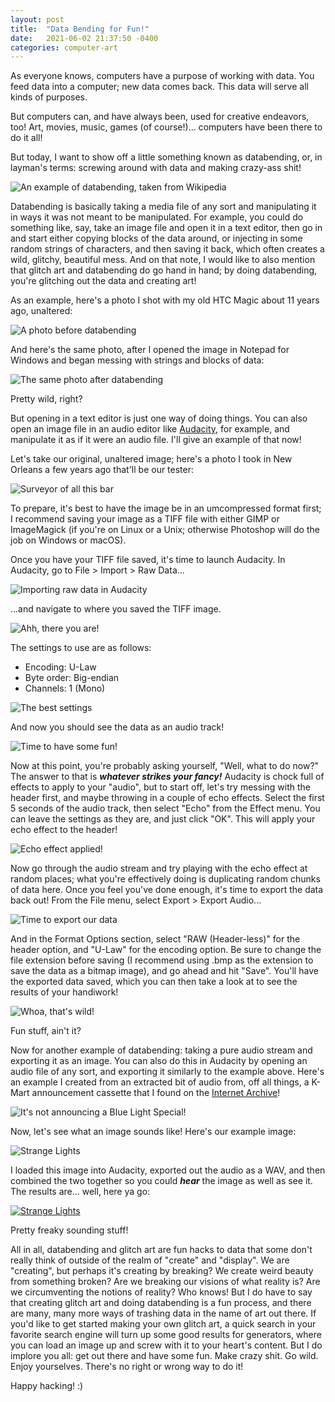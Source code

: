 ```yaml
---
layout: post
title:  "Data Bending for Fun!"
date:   2021-06-02 21:37:50 -0400
categories: computer-art
---
```


As everyone knows, computers have a purpose of working with data. You feed data into a computer; new data comes back. This data will serve all kinds of purposes.

But computers can, and have always been, used for creative endeavors, too! Art, movies, music, games (of course!)... computers have been there to do it all!

But today, I want to show off a little something known as databending, or, in layman's terms: screwing around with data and making crazy-ass shit!

![An example of databending, taken from Wikipedia](/assets/databend-example.png)

Databending is basically taking a media file of any sort and manipulating it in ways it was not meant to be manipulated. For example, you could do something like, say, take an image file and open it in a text editor, then go in and start either copying blocks of the data around, or injecting in some random strings of characters, and then saving it back, which often creates a wild, glitchy, beautiful mess. And on that note, I would like to also mention that glitch art and databending do go hand in hand; by doing databending, you're glitching out the data and creating art!

As an example, here's a photo I shot with my old HTC Magic about 11 years ago, unaltered:

![A photo before databending](/assets/light-paint.jpg)

And here's the same photo, after I opened the image in Notepad for Windows and began messing with strings and blocks of data:

![The same photo after databending](/assets/glitched.jpg)

Pretty wild, right?

But opening in a text editor is just one way of doing things. You can also open an image file in an audio editor like [Audacity](https://www.audacityteam.org/), for example, and manipulate it as if it were an audio file. I'll give an example of that now!

Let's take our original, unaltered image; here's a photo I took in New Orleans a few years ago that'll be our tester:

![Surveyor of all this bar](/assets/jester-unbent.jpg)

To prepare, it's best to have the image be in an umcompressed format first; I recommend saving your image as a TIFF file with either GIMP or ImageMagick (if you're on Linux or a Unix; otherwise Photoshop will do the job on Windows or macOS).

Once you have your TIFF file saved, it's time to launch Audacity. In Audacity, go to File > Import > Raw Data...

![Importing raw data in Audacity](/assets/audacity1.png)

...and navigate to where you saved the TIFF image.

![Ahh, there you are!](/assets/audacity2.png)

The settings to use are as follows:

- Encoding: U-Law
- Byte order: Big-endian
- Channels: 1 (Mono)

![The best settings](/assets/audacity3.png)

And now you should see the data as an audio track!

![Time to have some fun!](/assets/audacity4.png)

Now at this point, you're probably asking yourself, "Well, what to do now?" The answer to that is ***whatever strikes your fancy!*** Audacity is chock full of effects to apply to your "audio", but to start off, let's try messing with the header first, and maybe throwing in a couple of echo effects. Select the first 5 seconds of the audio track, then select "Echo" from the Effect menu. You can leave the settings as they are, and just click "OK". This will apply your echo effect to the header!

![Echo effect applied!](/assets/audacity5.png)

Now go through the audio stream and try playing with the echo effect at random places; what you're effectively doing is duplicating random chunks of data here. Once you feel you've done enough, it's time to export the data back out! From the File menu, select Export > Export Audio...

![Time to export our data](/assets/audacity6.png)

And in the Format Options section, select "RAW (Header-less)" for the header option, and "U-Law" for the encoding option. Be sure to change the file extension before saving (I recommend using .bmp as the extension to save the data as a bitmap image), and go ahead and hit "Save". You'll have the exported data saved, which you can then take a look at to see the results of your handiwork!

![Whoa, that's wild!](/assets/jester3.png)

Fun stuff, ain't it?

Now for another example of databending: taking a pure audio stream and exporting it as an image. You can also do this in Audacity by opening an audio file of any sort, and exporting it similarly to the example above. Here's an example I created from an extracted bit of audio from, off all things, a K-Mart announcement cassette that I found on the [Internet Archive](https://archive.org/details/attentionkmartshoppers)!

![It's not announcing a Blue Light Special!](/assets/1962.jpg)

Now, let's see what an image sounds like! Here's our example image:

![Strange Lights](/assets/strange-lights.jpg)

I loaded this image into Audacity, exported out the audio as a WAV, and then combined the two together so you could ***hear*** the image as well as see it. The results are... well, here ya go:

[![Strange Lights](https://img.youtube.com/vi/vd7Oo8Ly9yo/0.jpg)](https://youtu.be/vd7Oo8Ly9yo "Strange Lights")

Pretty freaky sounding stuff!

All in all, databending and glitch art are fun hacks to data that some don't really think of outside of the realm of "create" and "display". We are "creating", but perhaps it's creating by breaking? We create weird beauty from something broken? Are we breaking our visions of what reality is? Are we circumventing the notions of reality? Who knows! But I do have to say that creating glitch art and doing databending is a fun process, and there are many, many more ways of trashing data in the name of art out there. If you'd like to get started making your own glitch art, a quick search in your favorite search engine will turn up some good results for generators, where you can load an image up and screw with it to your heart's content. But I do implore you all: get out there and have some fun. Make crazy shit. Go wild. Enjoy yourselves. There's no right or wrong way to do it!

Happy hacking! :)